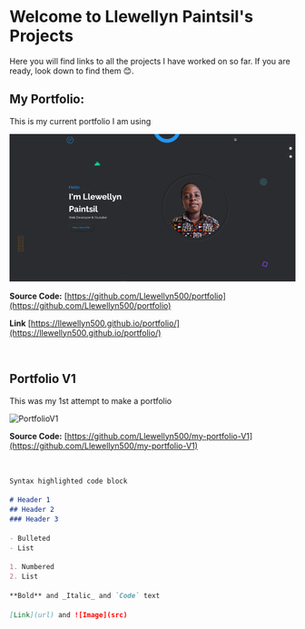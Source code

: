 # Welcome to Llewellyn Paintsil's Projects

Here you will find links to all the projects I have worked on so far. If you are ready, look down to find them 😊.

## My Portfolio:

This is my current portfolio I am using 

![Portfolio](./portfolio.png)

**Source Code:** [https://github.com/Llewellyn500/portfolio](https://github.com/Llewellyn500/portfolio)

**Link** [https://llewellyn500.github.io/portfolio/](https://llewellyn500.github.io/portfolio/)

</br>

## Portfolio V1

This was my 1st attempt to make a portfolio 

![PortfolioV1](./portfolioV1)

**Source Code:** [https://github.com/Llewellyn500/my-portfolio-V1](https://github.com/Llewellyn500/my-portfolio-V1)

</br>

```markdown
Syntax highlighted code block

# Header 1
## Header 2
### Header 3

- Bulleted
- List

1. Numbered
2. List

**Bold** and _Italic_ and `Code` text

[Link](url) and ![Image](src)
```
